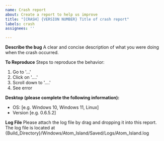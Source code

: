 ```yaml
---
name: Crash report
about: Create a report to help us improve
title: "[CRASH] {VERSION NUMBER} Title of crash report"
labels: crash
assignees: ''

---
```


**Describe the bug**
A clear and concise description of what you were doing when the crash occurred.

**To Reproduce**
Steps to reproduce the behavior:
1. Go to '...'
2. Click on '....'
3. Scroll down to '....'
4. See error

**Desktop (please complete the following information):**
 - OS: [e.g. Windows 10, Windows 11, Linux]
 - Version [e.g. 0.6.5.2]

**Log File**
Please attach the log file by drag and dropping it into this report. The log file is located at {Build_Directory}/Windows/Atom_Island/Saved/Logs/Atom_Island.log
